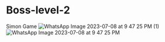 # Boss-level-2
Simon Game
![WhatsApp Image 2023-07-08 at 9 47 25 PM (1)](https://github.com/krunalbhongade/Boss-level-2/assets/126875304/50f02c6e-39ce-4070-9d23-ae1e8b3237b0)
![WhatsApp Image 2023-07-08 at 9 47 25 PM](https://github.com/krunalbhongade/Boss-level-2/assets/126875304/d5a22a99-16b8-4e34-890b-7f462d88b105)
